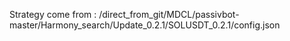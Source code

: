 Strategy come from : /direct_from_git/MDCL/passivbot-master/Harmony_search/Update_0.2.1/SOLUSDT_0.2.1/config.json